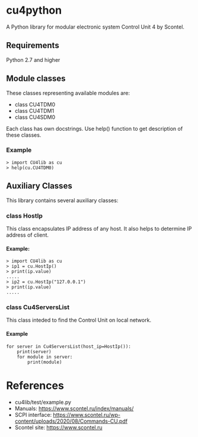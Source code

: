 # cu4python

A Python library for modular electronic system Control Unit 4 by Scontel.

## Requirements

Python 2.7 and higher

## Module classes

These classes representing available modules are:

- class CU4TDM0
- class CU4TDM1
- class CU4SDM0

Each class has own docstrings. Use help() function to get description of these classes.

### Example

    > import CU4lib as cu
    > help(cu.CU4TDM0)

## Auxiliary Classes

This library contains several auxiliary classes:

### class HostIp

This class encapsulates IP address of any host. It also helps to determine IP address of client.

#### Example:

    > import CU4lib as cu
	> ip1 = cu.HostIp()
	> print(ip.value)
 	.....
	> ip2 = cu.HostIp("127.0.0.1")
	> print(ip.value)
	.....

### class Cu4ServersList

This class inteded to find the Control Unit on local network.

#### Example

    for server in Cu4ServersList(host_ip=HostIp()):
        print(server)
        for module in server:
            print(module)


# References

* cu4lib/test/example.py
* Manuals: https://www.scontel.ru/index/manuals/
* SCPI interface: https://www.scontel.ru/wp-content/uploads/2020/08/Commands-CU.pdf
* Scontel site: https://www.scontel.ru

